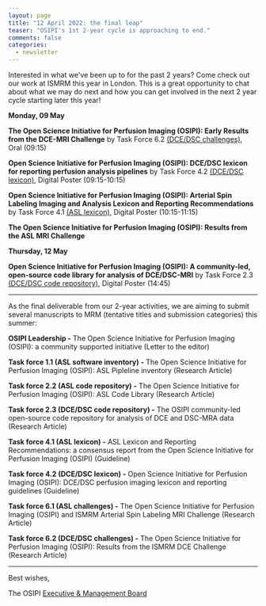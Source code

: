 ```yaml
---
layout: page
title: "12 April 2022: the final leap"
teaser: "OSIPI's 1st 2-year cycle is approaching to end."
comments: false
categories:
  - newsletter
---
```


Interested in what we've been up to for the past 2 years? Come check out our work at ISMRM this year in London. This is a great opportunity to chat about what we may do next and how you can get involved in the next 2 year cycle starting later this year!

**Monday, 09 May**

**The Open Science Initiative for Perfusion Imaging (OSIPI): Early Results from the DCE-MRI Challenge** by Task Force 6.2 [(DCE/DSC challenges)](https://osipi.org/task-force-6-2/), Oral (09:15)

**Open Science Initiative for Perfusion Imaging (OSIPI): DCE/DSC lexicon for reporting perfusion analysis pipelines** by Task Force 4.2 [(DCE/DSC lexicon)](https://osipi.org/task-force-4-2/), Digital Poster (09:15-10:15)

**Open Science Initiative for Perfusion Imaging (OSIPI): Arterial Spin Labeling Imaging and Analysis Lexicon and Reporting Recommendations** by Task Force 4.1 [(ASL lexicon)](https://osipi.org/task-force-4-1/), Digital Poster (10:15-11:15)

**The Open Science Initiative for Perfusion Imaging (OSIPI): Results from the ASL MRI Challenge** 


**Thursday, 12 May**

**Open Science Initiative for Perfusion Imaging (OSIPI): A community-led, open-source code library for analysis of DCE/DSC-MRI** by Task Force 2.3 [(DCE/DSC code repository)](https://osipi.org/task-force-2-3/), Digital Poster (14:45)

---

As the final deliverable from our 2-year activities, we are aiming to submit several manuscripts to MRM (tentative titles and submission categories) this summer:

**OSIPI Leadership -**
The Open Science Initiative for Perfusion Imaging (OSIPI): a community supported initiative
(Letter to the editor)

**Task force 1.1 (ASL software inventory) -**
The Open Science Initiative for Perfusion Imaging (OSIPI): ASL Pipleline inventory
(Research Article)

**Task force 2.2 (ASL code repository) -**
The Open Science Initiative for Perfusion Imaging (OSIPI): ASL Code Library
(Research Article)

**Task force 2.3 (DCE/DSC code repository) -**
The OSIPI community-led open-source code repository for analysis of DCE and DSC-MRA data
(Research Article)

**Task force 4.1 (ASL lexicon) -**
ASL Lexicon and Reporting Recommendations: a consensus report from the Open Science Initiative for Perfusion Imaging (OSIPI)
(Guideline)

**Task force 4.2 (DCE/DSC lexicon) -**
Open Science Initiative for Perfusion Imaging (OSIPI): DCE/DSC perfusion imaging lexicon and reporting guidelines
(Guideline)

**Task force 6.1 (ASL challenges) -**
The Open Science Initiative for Perfusion Imaging (OSIPI) and ISMRM Arterial Spin Labeling MRI Challenge
(Research Article)

**Task force 6.2 (DCE/DSC challenges) -**
The Open Science Initiative for Perfusion Imaging (OSIPI): Results from the ISMRM DCE Challenge
(Research Article)


---


Best wishes,

The OSIPI [Executive & Management Board](https://www.osipi.org/emb/)

